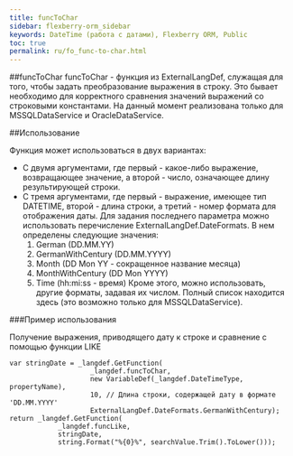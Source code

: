 ```yaml
---
title: funcToChar
sidebar: flexberry-orm_sidebar
keywords: DateTime (работа с датами), Flexberry ORM, Public
toc: true
permalink: ru/fo_func-to-char.html
---
```

##funcToChar
funcToChar - функция из ExternalLangDef, служащая для того, чтобы задать преобразование выражения в строку. Это бывает необходимо для корректного сравнения значений выражений со строковыми константами. На данный момент реализована только для MSSQLDataService и OracleDataService.

##Использование

Функция может использоваться в двух вариантах:
* С двумя аргументами, где первый - какое-либо выражение, возвращающее значение, а второй - число, означающее длину результирующей строки.
* С тремя аргументами, где первый - выражение, имеющее тип DATETIME, второй - длина строки, а третий - номер формата для отображения даты. Для задания последнего параметра можно использовать перечисление ExternalLangDef.DateFormats. В нем определены следующие значения:
    1. German (DD.MM.YY)
    2. GermanWithCentury (DD.MM.YYYY)
    3. Month (DD Mon YY - сокращенное название месяца)
    4. MonthWithCentury (DD Mon YYYY)
    5. Time (hh:mi:ss - время)
Кроме этого, можно использовать, другие форматы, задавая их числом. Полный список находится здесь (это возможно только для MSSQLDataService).

###Пример использования

Получение выражения, приводящего дату к строке и сравнение с помощью функции LIKE

```
var stringDate = _langdef.GetFunction(
                    _langdef.funcToChar,
                    new VariableDef(_langdef.DateTimeType, propertyName),
                    10, // Длина строки, содержащей дату в формате 'DD.MM.YYYY'
                    ExternalLangDef.DateFormats.GermanWithCentury);
return _langdef.GetFunction(
            _langdef.funcLike,
            stringDate,
            string.Format("%{0}%", searchValue.Trim().ToLower()));
```

